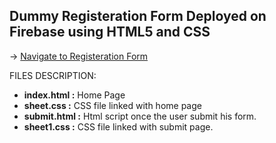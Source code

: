## Dummy Registeration Form Deployed on Firebase using HTML5 and CSS

-> [Navigate to Registeration Form](https://say-registration-form.web.app/)

FILES DESCRIPTION:

* **index.html :** Home Page 
* **sheet.css :** CSS file linked with home page
* **submit.html :** Html script once the user submit his form.
* **sheet1.css :** CSS file linked with submit page.
